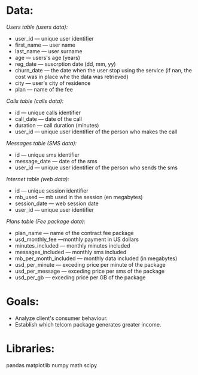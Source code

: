 # Data:

*Users table (users data):*

* user_id — unique user identifier 
* first_name — user name 
* last_name — user surname 
* age — users's age (years) 
* reg_date — suscrption date (dd, mm, yy)
* churn_date — the date when the user stop using the service (if nan, the cost was in place whe the data was retrieved)
* city — user's city of residence 
* plan — name of the fee 

*Calls table (calls data):*

* id — unique calls identifier 
* call_date — date of the call
* duration — call duration (minutes) 
* user_id — unique user identifier of the person who makes the call

*Messages table (SMS data):*

* id — unique sms identifier 
* message_date — date of the sms 
* user_id — unique user identifier of the person who sends the sms

*Internet table (web data):*

* id — unique session identifier 
* mb_used — mb used in the session (en megabytes)
* session_date — web session date
* user_id — unique user identifier 

*Plans table (Fee package data):*

* plan_name — name of the contract fee package
* usd_monthly_fee —monthly payment in US dollars
* minutes_included — monthly minutes included
* messages_included — monthly sms included
* mb_per_month_included — monthly data included (in megabytes)
* usd_per_minute — exceding price per minute of the package 
* usd_per_message — exceding price per sms of the package 
* usd_per_gb — exceding price per GB of the package 

# Goals:

* Analyze client's consumer behaviour.
* Establish which telcom package generates greater income.

# Libraries:

pandas
matplotlib
numpy
math
scipy
